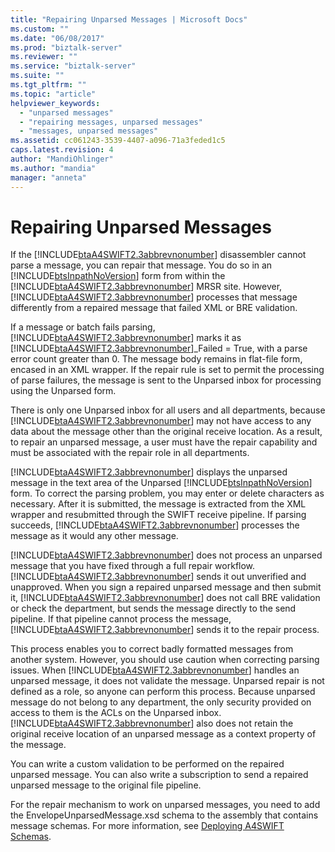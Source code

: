```yaml
---
title: "Repairing Unparsed Messages | Microsoft Docs"
ms.custom: ""
ms.date: "06/08/2017"
ms.prod: "biztalk-server"
ms.reviewer: ""
ms.service: "biztalk-server"
ms.suite: ""
ms.tgt_pltfrm: ""
ms.topic: "article"
helpviewer_keywords: 
  - "unparsed messages"
  - "repairing messages, unparsed messages"
  - "messages, unparsed messages"
ms.assetid: cc061243-3539-4407-a096-71a3feded1c5
caps.latest.revision: 4
author: "MandiOhlinger"
ms.author: "mandia"
manager: "anneta"
---
```

# Repairing Unparsed Messages
If the [!INCLUDE[btaA4SWIFT2.3abbrevnonumber](../../includes/btaa4swift2-3abbrevnonumber-md.md)] disassembler cannot parse a message, you can repair that message. You do so in an [!INCLUDE[btsInpathNoVersion](../../includes/btsinpathnoversion-md.md)] form from within the [!INCLUDE[btaA4SWIFT2.3abbrevnonumber](../../includes/btaa4swift2-3abbrevnonumber-md.md)] MRSR site. However, [!INCLUDE[btaA4SWIFT2.3abbrevnonumber](../../includes/btaa4swift2-3abbrevnonumber-md.md)] processes that message differently from a repaired message that failed XML or BRE validation.  
  
 If a message or batch fails parsing, [!INCLUDE[btaA4SWIFT2.3abbrevnonumber](../../includes/btaa4swift2-3abbrevnonumber-md.md)] marks it as [!INCLUDE[btaA4SWIFT2.3abbrevnonumber](../../includes/btaa4swift2-3abbrevnonumber-md.md)]_Failed = True, with a parse error count greater than 0. The message body remains in flat-file form, encased in an XML wrapper. If the repair rule is set to permit the processing of parse failures, the message is sent to the Unparsed inbox for processing using the Unparsed form.  
  
 There is only one Unparsed inbox for all users and all departments, because [!INCLUDE[btaA4SWIFT2.3abbrevnonumber](../../includes/btaa4swift2-3abbrevnonumber-md.md)] may not have access to any data about the message other than the original receive location. As a result, to repair an unparsed message, a user must have the repair capability and must be associated with the repair role in all departments.  
  
 [!INCLUDE[btaA4SWIFT2.3abbrevnonumber](../../includes/btaa4swift2-3abbrevnonumber-md.md)] displays the unparsed message in the text area of the Unparsed [!INCLUDE[btsInpathNoVersion](../../includes/btsinpathnoversion-md.md)] form. To correct the parsing problem, you may enter or delete characters as necessary. After it is submitted, the message is extracted from the XML wrapper and resubmitted through the SWIFT receive pipeline. If parsing succeeds, [!INCLUDE[btaA4SWIFT2.3abbrevnonumber](../../includes/btaa4swift2-3abbrevnonumber-md.md)] processes the message as it would any other message.  
  
 [!INCLUDE[btaA4SWIFT2.3abbrevnonumber](../../includes/btaa4swift2-3abbrevnonumber-md.md)] does not process an unparsed message that you have fixed through a full repair workflow. [!INCLUDE[btaA4SWIFT2.3abbrevnonumber](../../includes/btaa4swift2-3abbrevnonumber-md.md)] sends it out unverified and unapproved. When you sign a repaired unparsed message and then submit it, [!INCLUDE[btaA4SWIFT2.3abbrevnonumber](../../includes/btaa4swift2-3abbrevnonumber-md.md)] does not call BRE validation or check the department, but sends the message directly to the send pipeline. If that pipeline cannot process the message, [!INCLUDE[btaA4SWIFT2.3abbrevnonumber](../../includes/btaa4swift2-3abbrevnonumber-md.md)] sends it to the repair process.  
  
 This process enables you to correct badly formatted messages from another system. However, you should use caution when correcting parsing issues. When [!INCLUDE[btaA4SWIFT2.3abbrevnonumber](../../includes/btaa4swift2-3abbrevnonumber-md.md)] handles an unparsed message, it does not validate the message. Unparsed repair is not defined as a role, so anyone can perform this process. Because unparsed message do not belong to any department, the only security provided on access to them is the ACLs on the Unparsed inbox. [!INCLUDE[btaA4SWIFT2.3abbrevnonumber](../../includes/btaa4swift2-3abbrevnonumber-md.md)] also does not retain the original receive location of an unparsed message as a context property of the message.  
  
 You can write a custom validation to be performed on the repaired unparsed message. You can also write a subscription to send a repaired unparsed message to the original file pipeline.  
  
 For the repair mechanism to work on unparsed messages, you need to add the EnvelopeUnparsedMessage.xsd schema to the assembly that contains message schemas. For more information, see [Deploying A4SWIFT Schemas](../../adapters-and-accelerators/accelerator-swift/deploying-a4swift-schemas.md).